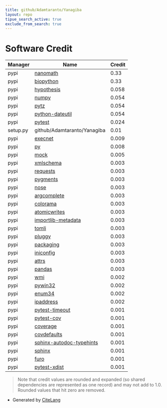 ```yaml
---
title: github/Adamtaranto/Yanagiba
layout: repo
tipue_search_active: true
exclude_from_search: true
---
```

# Software Credit

|Manager|Name|Credit|
|-------|----|------|
|pypi|[nanomath](https://github.com/wdecoster/nanomath)|0.33|
|pypi|[biopython](https://biopython.org/)|0.33|
|pypi|[hypothesis](https://hypothesis.works)|0.058|
|pypi|[numpy](https://www.numpy.org)|0.054|
|pypi|[pytz](http://pythonhosted.org/pytz)|0.054|
|pypi|[python-dateutil](https://github.com/dateutil/dateutil)|0.054|
|pypi|[pytest](https://docs.pytest.org/en/latest/)|0.024|
|setup.py|github/Adamtaranto/Yanagiba|0.01|
|pypi|[execnet](https://pypi.org/project/execnet)|0.009|
|pypi|[py](https://pypi.org/project/py)|0.008|
|pypi|[mock](https://pypi.org/project/mock)|0.005|
|pypi|[xmlschema](https://pypi.org/project/xmlschema)|0.003|
|pypi|[requests](https://pypi.org/project/requests)|0.003|
|pypi|[pygments](https://pypi.org/project/pygments)|0.003|
|pypi|[nose](https://pypi.org/project/nose)|0.003|
|pypi|[argcomplete](https://pypi.org/project/argcomplete)|0.003|
|pypi|[colorama](https://pypi.org/project/colorama)|0.003|
|pypi|[atomicwrites](https://pypi.org/project/atomicwrites)|0.003|
|pypi|[importlib-metadata](https://pypi.org/project/importlib-metadata)|0.003|
|pypi|[tomli](https://pypi.org/project/tomli)|0.003|
|pypi|[pluggy](https://pypi.org/project/pluggy)|0.003|
|pypi|[packaging](https://pypi.org/project/packaging)|0.003|
|pypi|[iniconfig](https://pypi.org/project/iniconfig)|0.003|
|pypi|[attrs](https://pypi.org/project/attrs)|0.003|
|pypi|[pandas](https://pandas.pydata.org)|0.003|
|pypi|[wmi](https://pypi.org/project/wmi)|0.002|
|pypi|[pywin32](https://pypi.org/project/pywin32)|0.002|
|pypi|[enum34](https://pypi.org/project/enum34)|0.002|
|pypi|[ipaddress](https://pypi.org/project/ipaddress)|0.002|
|pypi|[pytest-timeout](https://pypi.org/project/pytest-timeout)|0.001|
|pypi|[pytest-cov](https://pypi.org/project/pytest-cov)|0.001|
|pypi|[coverage](https://pypi.org/project/coverage)|0.001|
|pypi|[covdefaults](https://pypi.org/project/covdefaults)|0.001|
|pypi|[sphinx-autodoc-typehints](https://pypi.org/project/sphinx-autodoc-typehints)|0.001|
|pypi|[sphinx](https://pypi.org/project/sphinx)|0.001|
|pypi|[furo](https://pypi.org/project/furo)|0.001|
|pypi|[pytest-xdist](https://github.com/pytest-dev/pytest-xdist)|0.001|


> Note that credit values are rounded and expanded (so shared dependencies are represented as one record) and may not add to 1.0. Rounded values that hit zero are removed.


- Generated by [CiteLang](https://github.com/vsoch/citelang)
